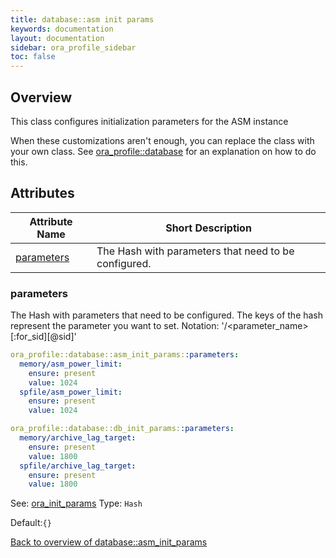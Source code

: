 ```yaml
---
title: database::asm init params
keywords: documentation
layout: documentation
sidebar: ora_profile_sidebar
toc: false
---
```

## Overview

This class configures initialization parameters for the ASM instance

When these customizations aren't enough, you can replace the class with your own class. See [ora_profile::database](./database.html) for an explanation on how to do this.




## Attributes



Attribute Name                                      | Short Description                                    |
--------------------------------------------------- | ---------------------------------------------------- |
[parameters](#database::asm_init_params_parameters) | The Hash with parameters that need to be configured. |




### parameters<a name='database::asm_init_params_parameters'>

The Hash with parameters that need to be configured.
The keys of the hash represent the parameter you want to set.
Notation: '<scope>/<parameter_name>[:for_sid][@sid]'

```yaml
ora_profile::database::asm_init_params::parameters:
  memory/asm_power_limit:
    ensure: present
    value: 1024
  spfile/asm_power_limit:
    ensure: present
    value: 1024
```

```yaml
ora_profile::database::db_init_params::parameters:
  memory/archive_lag_target:
    ensure: present
    value: 1800
  spfile/archive_lag_target:
    ensure: present
    value: 1800
```

See: [ora_init_params](https://www.enterprisemodules.com/docs/ora_config/ora_init_param.html)
Type: `Hash`

Default:`{}`

[Back to overview of database::asm_init_params](#attributes)
